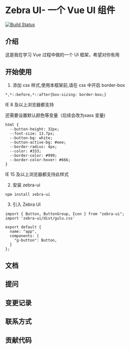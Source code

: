 # Zebra UI- 一个 Vue UI 组件 
[![Build Status](https://www.travis-ci.org/118396/gulu-vue.svg?branch=master)](https://www.travis-ci.org/118396/gulu-vue)

## 介绍
这是我在学习 Vue 过程中做的一个 UI 框架，希望对你有用


## 开始使用

1. 添加 css 样式,使用本框架前,请在 css 中开启 border-box

```
*,*::before,*::after{box-sizing: border-box;}
```
IE 8 及以上浏览器都支持

还需要设置默认颜色等变量（后续会改为sass 变量)

```
html {
  --button-height: 32px;
  --font-size: 13.7px;
  --button-bg: white;
  --button-active-bg: #eee;
  --border-radius: 4px;
  --color: #333;
  --border-color: #999;
  --border-color-hover: #666;
}
```
IE 15 及以上浏览器都支持此样式

2. 安装 zebra-ui
```
npm install zebra-ui
```

3. 引入 Zebra UI
```
import { Button, ButtonGroup, Icon } from "zebra-ui";
import 'zebra-ui/dist/gulu.css'

export default {
  name: "app",
  components: {
    "g-button": Button,
  }
};
```



## 文档

## 提问

## 变更记录

## 联系方式

## 贡献代码